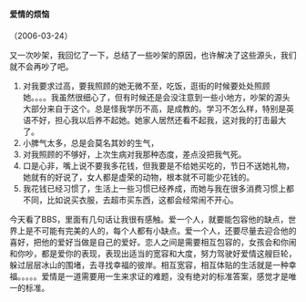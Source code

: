 
#### 爱情的烦恼
（2006-03-24）

又一次吵架，我回忆了一下，总结了一些吵架的原因，也许解决了这些源头，我们就不会再吵了吧。
1. 对我要求过高，要我照顾的她无微不至，吃饭，逛街的时候要处处照顾她。。。。我虽然很细心了，但有时候还是会没注意到一些小地方，吵架的源头大部分来自于这个。总是怪我学历不高，是成教的。学习不怎么样，特别是英语不好，担心我以后养不起她。她家人居然还看不起我，这对我的打击最大了。
2. 小脾气太多，总是会莫名其妙的生气，
3. 对我照顾的不够好，上次生病对我那种态度，差点没把我气死。
4. 口是心非，嘴上说不要我多花钱，但我要是不给她买吃的，节日不送她礼物，她就有的好说了，女人都是虚荣的动物，根本就不可能少花钱的。
5. 我花钱已经习惯了，生活上一些习惯已经养成，而她与我在很多消费习惯上都不同，比如说买衣服，去超市买东西，这都会经常闹不开心。

今天看了BBS，里面有几句话让我很有感触。爱一个人，就要能包容他的缺点，世界上是不可能有完美的人的，每个人都有小缺点。爱一个人，还要尽量去迎合他的喜好，把他的爱好当做是自己的爱好。恋人之间是需要相互包容的，女孩会和你闹和你吵，都是爱你的表现，表现出适当的宽容和大度，努力驾驶好爱情这艘巨轮，躲过层层冰山的围堵，去寻找幸福的彼岸。相互宽容，相互体贴的生活就是一种幸福。。。。。爱情是一道需要用一生来求证的难题，没有绝对的标准答案，感觉才是唯一的标准。
